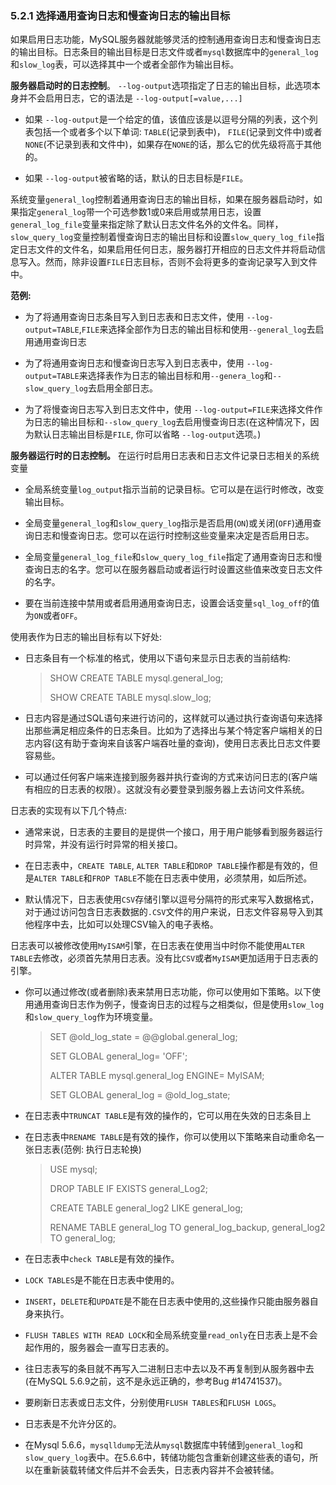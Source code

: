 ### 5.2.1 选择通用查询日志和慢查询日志的输出目标

如果启用日志功能，MySQL服务器就能够灵活的控制通用查询日志和慢查询日志的输出目标。日志条目的输出目标是日志文件或者`mysql`数据库中的`general_log`和`slow_log`表，可以选择其中一个或者全部作为输出目标。

**服务器启动时的日志控制**。 `--log-output`选项指定了日志的输出目标，此选项本身并不会启用日志，它的语法是 `--log-output[=value,...]`

* 如果 `--log-output`是一个给定的值，该值应该是以逗号分隔的列表，这个列表包括一个或者多个以下单词: `TABLE`(记录到表中)， `FILE`(记录到文件中)或者`NONE`(不记录到表和文件中)，如果存在`NONE`的话，那么它的优先级将高于其他的。

* 如果 `--log-output`被省略的话，默认的日志目标是`FILE`。

系统变量`general_log`控制着通用查询日志的输出目标，如果在服务器启动时，如果指定`general_log`带一个可选参数1或0来启用或禁用日志，设置`general_log_file`变量来指定除了默认日志文件名外的文件名。同样，`slow_query_log`变量控制着慢查询日志的输出目标和设置`slow_query_log_file`指定日志文件的文件名，如果启用任何日志，服务器打开相应的日志文件并将启动信息写入。然而，除非设置`FILE`日志目标，否则不会将更多的查询记录写入到文件中。

**范例:**

* 为了将通用查询日志条目写入到日志表和日志文件，使用 `--log-output=TABLE`,`FILE`来选择全部作为日志的输出目标和使用`--general_log`去启用通用查询日志

* 为了将通用查询日志和慢查询日志写入到日志表中，使用 `--log-output=TABLE`来选择表作为日志的输出目标和用`--genera_log`和`--slow_query_log`去启用全部日志。

* 为了将慢查询日志写入到日志文件中，使用 `--log-output=FILE`来选择文件作为日志的输出目标和`--slow_query_log`去启用慢查询日志(在这种情况下，因为默认日志输出目标是`FILE`, 你可以省略 `--log-output`选项。)

**服务器运行时的日志控制。** 在运行时启用日志表和日志文件记录日志相关的系统变量

* 全局系统变量`log_output`指示当前的记录目标。它可以是在运行时修改，改变输出目标。

* 全局变量`general_log`和`slow_query_log`指示是否启用(`ON`)或关闭(`OFF`)通用查询日志和慢查询日志。您可以在运行时控制这些变量来决定是否启用日志。

* 全局变量`general_log_file`和`slow_query_log_file`指定了通用查询日志和慢查询日志的名字。您可以在服务器启动或者运行时设置这些值来改变日志文件的名字。

* 要在当前连接中禁用或者启用通用查询日志，设置会话变量`sql_log_off`的值为`ON`或者`OFF`。

使用表作为日志的输出目标有以下好处:

* 日志条目有一个标准的格式，使用以下语句来显示日志表的当前结构:

	> SHOW CREATE TABLE mysql.general_log;
	> 
	> SHOW CREATE TABLE mysql.slow_log;

* 日志内容是通过SQL语句来进行访问的，这样就可以通过执行查询语句来选择出那些满足相应条件的日志条目。比如为了选择出与某个特定客户端相关的日志内容(这有助于查询来自该客户端吞吐量的查询)，使用日志表比日志文件要容易些。

* 可以通过任何客户端来连接到服务器并执行查询的方式来访问日志的(客户端有相应的日志表的权限）。这就没有必要登录到服务器上去访问文件系统。

日志表的实现有以下几个特点:

* 通常来说，日志表的主要目的是提供一个接口，用于用户能够看到服务器运行时异常，并没有运行时异常的相关接口。

* 在日志表中，`CREATE TABLE`, `ALTER TABLE`和`DROP TABLE`操作都是有效的，但是`ALTER TABLE`和`FROP TABLE`不能在日志表中使用，必须禁用，如后所述。

* 默认情况下，日志表使用`CSV`存储引擎以逗号分隔符的形式来写入数据格式，对于通过访问包含日志表数据的`.CSV`文件的用户来说，日志文件容易导入到其他程序中去，比如可以处理CSV输入的电子表格。

日志表可以被修改使用`MyISAM`引擎，在日志表在使用当中时你不能使用`ALTER TABLE`去修改，必须首先禁用日志表。没有比`CSV`或者`MyISAM`更加适用于日志表的引擎。

* 你可以通过修改(或者删除)表来禁用日志功能，你可以使用如下策略。以下使用通用查询日志作为例子，慢查询日志的过程与之相类似，但是使用`slow_log`和`slow_query_log`作为环境变量。

	> SET @old_log_state = @@global.general_log;
	> 
	> SET GLOBAL general_log= 'OFF';
	> 
	> ALTER TABLE mysql.general_log ENGINE= MyISAM;
	> 
	> SET GLOBAL general_log = @old_log_state;

* 在日志表中`TRUNCAT TABLE`是有效的操作的，它可以用在失效的日志条目上

* 在日志表中`RENAME TABLE`是有效的操作，你可以使用以下策略来自动重命名一张日志表(范例: 执行日志轮换)

	> USE mysql;
	> 
	> DROP TABLE IF EXISTS general_Log2;
	> 
	> CREATE TABLE general_log2 LIKE general_log;
	> 
	> RENAME TABLE general_log TO general_log_backup, general_log2 TO general_log;

* 在日志表中`check TABLE`是有效的操作。

* `LOCK TABLES`是不能在日志表中使用的。

* `INSERT`，`DELETE`和`UPDATE`是不能在日志表中使用的,这些操作只能由服务器自身来执行。

* `FLUSH TABLES WITH READ LOCK`和全局系统变量`read_only`在日志表上是不会起作用的，服务器会一直写日志表的。

* 往日志表写的条目就不再写入二进制日志中去以及不再复制到从服务器中去(在MySQL 5.6.9之前，这不是永远正确的，参考Bug #14741537)。

* 要刷新日志表或日志文件，分别使用`FLUSH TABLES`和`FLUSH LOGS`。

* 日志表是不允许分区的。

* 在Mysql 5.6.6，`mysqlldump`无法从`mysql`数据库中转储到`general_log`和`slow_query_log`表中。在5.6.6中，转储功能包含重新创建这些表的语句，所以在重新装载转储文件后并不会丢失，日志表内容并不会被转储。
